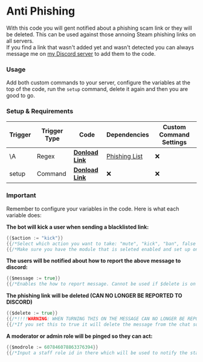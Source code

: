# Anti Phishing

With this code you will gent notified about a phishing scam link or they will be deleted. This can be used against those annoing Steam phishing links on all servers.  
If you find a link that wasn't added yet and wasn't detected you can always message me on [my Discord server](https://discord.gg/GRns3fg) to add them to the code.

### Usage

Add both custom commands to your server, configure the variables at the top of the code, run the `setup` command, delete it again and then you are good to go.

### Setup & Requirements

Trigger|Trigger Type|Code|Dependencies|Custom Command Settings
---|---|---|---|---
\A|Regex|**[Donload Link](anti_phishing.yag)**|[Phishing List](phishing_list.yag)|❌
setup|Command|**[Donload Link](phishing_list.yag)**|❌|❌

### Important

Remember to configure your variables in the code. Here is what each variable does:

**The bot will kick a user when sending a blacklisted link:**
```go
{{$action := "kick"}}
{{/*Select which action you want to take: "mute", "kick", "ban", false (disabled)*/}}
{{/*Make sure you have the module that is seleted enabled and set up on the yagpdb control panel / website*/}}
```

**The users will be notified about how to report the above message to discord:**
```go
{{$message := true}}
{{/*Enables the how to report message. Cannot be used if $delete is on true*/}}
```

**The phishing link will be deleted (CAN NO LONGER BE REPORTED TO DISCORD)**
```go
{{$delete := true}}
{{/*!!!!WARNING: WHEN TURNING THIS ON THE MESSAGE CAN NO LONGER BE REPORTED TO THE 'Trust & Safety-Team' FROM DISCORD!!!!*/}}
{{/*If you set this to true it will delete the message from the chat so nobody can fall for the scam / pishing link*/}}
```

**A moderator or admin role will be pinged so they can act:**
```go
{{$modrole := 607846078863376394}}
{{/*Input a staff role id in there which will be used to notify the staff about the link. This should be enabled if $delete is set to false.*/}}
```